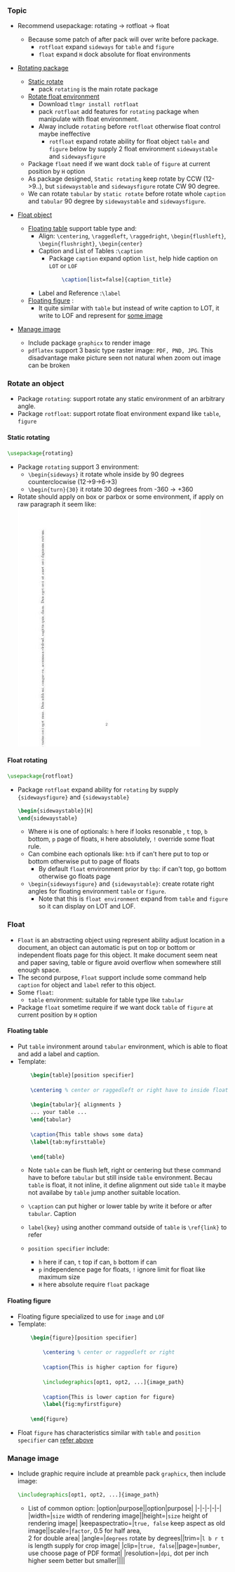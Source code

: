 ### Topic
- Recommend usepackage: rotating -> rotfloat -> float
    - Because some patch of after pack will over write before package.
        - `rotfloat` expand `sideways` for `table` and `figure`
        - `float` expand `H` dock absolute for float environments

- [Rotating package](#rotate-an-object)
    - [Static rotate](#static-rotating)
        - pack `rotating` is the main rotate package
    - [Rotate float environment](#float-rotating)
        - Download `tlmgr install rotfloat`
        - pack `rotfloat` add features for `rotating` package when manipulate with float environment.
        - Alway include `rotating` before `rotfloat` otherwise float control maybe ineffective
            - `rotfloat` expand rotate ability for float object `table` and `figure` below by supply 2 float environment `sidewaystable` and `sidewaysfigure`
    - Package `float` need if we want dock `table` of `figure` at current position by `H` option
    - As package designed, `Static rotating` keep rotate by CCW (12->9..), but `sidewaystable` and `sidewaysfigure` rotate CW 90 degree.
    - We can rotate `tabular` by `static rotate` before rotate whole `caption` and `tabular` 90 degree by `sidewaystable` and `sidewaysfigure`.

- [Float object](#float)
    - [Floating table](#floating-table) support table type and:
        - Align: `\centering`, `\raggedleft`, `\raggedright`, `\begin{flushleft}`, `\begin{flushright}`, `\begin{center}`
        - Caption and List of Tables :`\caption`
            - Package `caption` expand option `list`, help hide caption on `LOT` or `LOF`
                ```latex
                    \caption[list=false]{caption_title}
                ```
        - Label and Reference :`\label`
    - [Floating figure](#floating-figure) :
        - It quite similar with `table` but instead of write caption to LOT, it write to LOF and represent for [some image](#manage-image)

- [Manage image](#manage-image)
    - Include package `graphicx` to render image
    - `pdflatex` support 3 basic type raster image: `PDF, PND, JPG`. This disadvantage make picture seen not natural when zoom out image can be broken


### Rotate an object
- Package `rotating`: support rotate any static environment of an arbitrary angle.
- Package `rotfloat`: support rotate float environment expand like `table`, `figure`

#### Static rotating
```latex
\usepackage{rotating}
```
- Package `rotating` support 3 environment:
    - `\begin{sideways}` it rotate whole inside by 90 degrees counterclocwise (12->9->6->3)
    - `\begin{turn}{30}` it rotate 30 degrees from -360 -> +360
- Rotate should apply on box or parbox or some environment, if apply on raw paragraph it seem like:
    ![rotate test paragraph](./img/rotate)

#### Float rotating
```latex
\usepackage{rotfloat}
```
- Package `rotfloat` expand ability for `rotating` by supply `{sidewaysfigure}` and `{sidewaystable}`
    ```latex
    \begin{sidewaystable}[H]
    \end{sidewaystable}
    ```
    - Where `H` is one of optionals: `h` here if looks resonable , `t` top, `b` bottom, `p` page of floats, `H` here absolutely, `!` override some float rule. 
    - Can combine each optionals like: `htb` if can't here put to top or bottom otherwise put to page of floats 
        - By default `float` environment prior by `tbp`: if can't top, go bottom otherwise go floats page
    - `\begin{sidewaysfigure}` and `{sidewaystable}`: create rotate right angles for floating environment `table` or `figure`.
        - Note that this is `float environment` expand from `table` and `figure` so it can display on LOT and LOF.

### Float
- `Float` is an abstracting object using represent ability adjust location in a document, an object can automatic is put on top or bottom or independent floats page for this object. It make document seem neat and paper saving, table or figure avoid overflow when somewhere still enough space.
- The second purpose, `Float` support include some command help `caption` for object and `label` refer to this object.
- Some `float`:
    - `table` environment: suitable for table type like `tabular` 
- Package `float` sometime require if we want dock `table` of `figure` at current position by `H` option

#### Floating table
- Put `table` invironment around `tabular` environment, which is able to float and add a label and caption.
- Template:
    ```latex
        \begin{table}[position specifier]

        \centering % center or raggedleft or right have to inside float table
        
        \begin{tabular}{ alignments }
        ... your table ...
        \end{tabular}
        
        \caption{This table shows some data}
        \label{tab:myfirsttable}
        
        \end{table}
    ```
    - Note `table` can be flush left, right or centering but these command have to before `tabular` but still inside `table` environment. Becau `table` is float, it not inline, it define alignment out side `table` it maybe not availabe by `table` jump another suitable location.
    
    - `\caption` can put higher or lower table by write it before or after `tabular`. Caption   
    - `label{key}` using another command outside of `table` is `\ref{link}` to refer

    - `position specifier` include:
        - `h` here if can, `t` top if can, `b` bottom if can
        - `p` independence page for floats, `!` ignore limit for float like maximum size
        - `H` here absolute require `float` package

#### Floating figure
- Floating figure specialized to use for `image` and `LOF`
- Template:
    ```latex
        \begin{figure}[position specifier]

            \centering % center or raggedleft or right 

            \caption{This is higher caption for figure}
            
            \includegraphics[opt1, opt2, ...]{image_path}
            
            \caption{This is lower caption for figure}
            \label{fig:myfirstfigure}
        
        \end{figure}
    ```
- Float `figure` has characteristics similar with `table` and `position specifier` can [refer above](#floating-table)

### Manage image
- Include graphic require include at preamble pack `graphicx`, then include image:
    ```latex
    \includegraphics[opt1, opt2, ...]{image_path}
    ```
    - List of common option:
        |option|purpose||option|purpose|
        |-|-|-|-|-|
        |width=|`size` width of rendering image||height=|`size` height of rendering image|
        |keepaspectratio=|`true, false` keep aspect as old image||scale=|`factor`, 0.5 for half area,<br> 2 for double area|
        |angle=|`degrees` rotate by degrees||trim=|`l b r t` is length supply for crop image|
        |clip=|`true, false`||page=|`number`, use choose page of PDF format|
        |resolution=|`dpi`, dot per inch <br> higher seem better but smaller||||
        